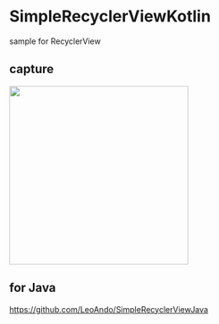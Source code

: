 # SimpleRecyclerViewKotlin
sample for RecyclerView

## capture
<img src="capture.gif" width=320 />

## for Java
https://github.com/LeoAndo/SimpleRecyclerViewJava
